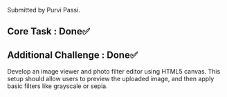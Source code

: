 Submitted by Purvi Passi.
## Core Task : Done✅
## Additional Challenge : Done✅
Develop an image viewer and photo filter editor using HTML5 canvas. This setup should allow users to preview the uploaded image, and then apply basic filters like grayscale or sepia.
